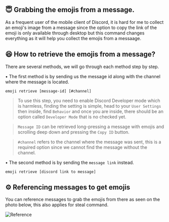 ## :innocent: Grabbing the emojis from a message.

As a frequent user of the mobile client of Discord, it is hard for me to collect an emoji's image from a message since the option to copy the link of the emoji is only available through desktop but this command changes everything as it will help you collect the emojis from a messaage.

## :satisfied: How to retrieve the emojis from a message?

There are several methods, we will go through each method step by step.

• The first method is by sending us the message id along with the channel where the message is located.

```
emoji retrieve [message-id] [#channel]
```

> To use this step, you need to enable Discord Developer mode which is harmless, finding the setting is simple, head to your `User Settings` then inside, find `Behavior` and once you are inside, there should be an option called `Developer Mode` that is no checked yet.

> `Message ID` can be retrieved long-pressing a message with emojis and scrolling deep down and pressing the `Copy ID` button.

> `#channel` refers to the channel where the message was sent, this is a required option since we cannot find the message without the channel.

• The second method is by sending the `message link` instead.

```
emoji retrieve [discord link to message]
```

## :gear: Referencing messages to get emojis
You can reference messages to grab the emojis from there as seen on the photo below, this also applies for steal command.

![Reference](https://images-ext-1.discordapp.net/external/6z3DdNWaki3nZnNBQIjFcEI9TI4j-eldyI9_lMV7LXE/https/cdn.mihou.pw/emoji-lookup-reference-example.png)
